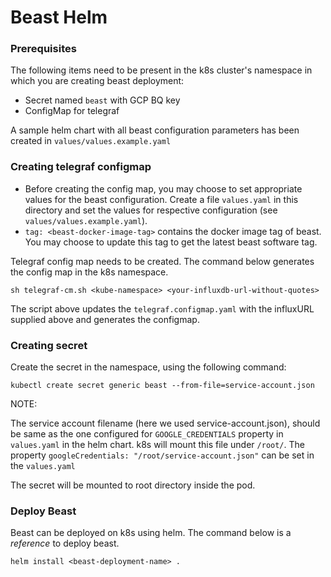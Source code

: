 # Beast Helm

### Prerequisites

The following items need to be present in the k8s cluster's namespace in which you are creating beast deployment:
* Secret named `beast` with GCP BQ key
* ConfigMap for telegraf

A sample helm chart with all beast configuration parameters has been created in `values/values.example.yaml`

### Creating telegraf configmap

- Before creating the config map, you may choose to set appropriate values for the beast configuration. Create a file `values.yaml` in this directory and set the values for respective configuration (see `values/values.example.yaml`).
- `tag: <beast-docker-image-tag>` contains the docker image tag of beast. You may choose to update this tag to get the latest beast software tag. 

Telegraf config map needs to be created. The command below generates the config map in the k8s namespace.

`sh telegraf-cm.sh <kube-namespace> <your-influxdb-url-without-quotes>`

The script above updates the `telegraf.configmap.yaml` with the influxURL supplied above and generates the configmap.

### Creating secret

Create the secret in the namespace, using the following command:

`kubectl create secret generic beast --from-file=service-account.json`

NOTE:

The service account filename (here we used service-account.json), should be same as the one configured for `GOOGLE_CREDENTIALS` property in `values.yaml` in the helm chart. k8s will mount this file under `/root/`. The property `googleCredentials: "/root/service-account.json"` can be set in the `values.yaml`

The secret will be mounted to root directory inside the pod.

### Deploy Beast

Beast can be deployed on k8s using helm. The command below is a *reference* to deploy beast.

`helm install <beast-deployment-name> .`
